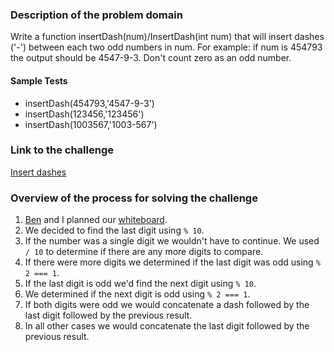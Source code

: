 ### Description of the problem domain

Write a function insertDash(num)/InsertDash(int num) that will insert dashes ('-') between each two odd numbers in num. For example: if num is 454793 the output should be 4547-9-3. Don't count zero as an odd number.

#### Sample Tests
- insertDash(454793,'4547-9-3')
- insertDash(123456,'123456')
- insertDash(1003567,'1003-567')

### Link to the challenge

[Insert dashes](https://www.codewars.com/kata/55960bbb182094bc4800007b/solutions/javascript/me/best_practice "Insert dashes")

### Overview of the process for solving the challenge

1. [Ben](https://github.com/vanmeterx "Ben") and I planned our [whiteboard](whiteboard.jpg "whiteboard").
1. We decided to find the last digit using `% 10`.
1. If the number was a single digit we wouldn't have to continue. We used `/ 10` to determine if there are any more digits to compare.
1. If there were more digits we determined if the last digit was odd using `% 2 === 1`.
1. If the last digit is odd we'd find the next digit using `% 10`.
1. We determined if the next digit is odd using `% 2 === 1`. 
1. If both digits were odd we would concatenate a dash followed by the last digit followed by the previous result.
1. In all other cases we would concatenate the last digit followed by the previous result.